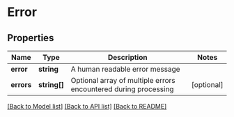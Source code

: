# Error

## Properties
Name | Type | Description | Notes
------------ | ------------- | ------------- | -------------
**error** | **string** | A human readable error message | 
**errors** | **string[]** | Optional array of multiple errors encountered during processing | [optional] 

[[Back to Model list]](../README.md#documentation-for-models) [[Back to API list]](../README.md#documentation-for-api-endpoints) [[Back to README]](../README.md)


